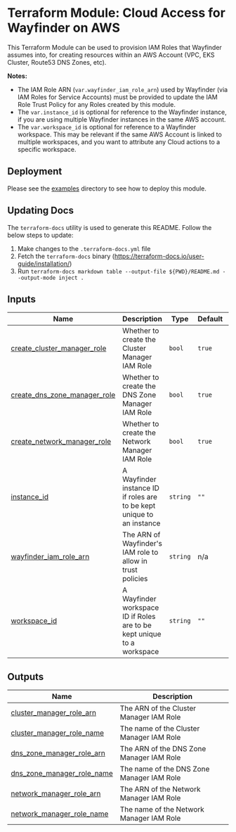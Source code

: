<!-- BEGIN_TF_DOCS -->
# Terraform Module: Cloud Access for Wayfinder on AWS

This Terraform Module can be used to provision IAM Roles that Wayfinder assumes into, for creating resources within an AWS Account (VPC, EKS Cluster, Route53 DNS Zones, etc).

**Notes:**
* The IAM Role ARN (`var.wayfinder_iam_role_arn`) used by Wayfinder (via IAM Roles for Service Accounts) must be provided to update the IAM Role Trust Policy for any Roles created by this module.
* The `var.instance_id` is optional for reference to the Wayfinder instance, if you are using multiple Wayfinder instances in the same AWS account.
* The `var.workspace_id` is optional for reference to a Wayfinder workspace. This may be relevant if the same AWS Account is linked to multiple workspaces, and you want to attribute any Cloud actions to a specific workspace.

## Deployment

Please see the [examples](./examples) directory to see how to deploy this module.

## Updating Docs

The `terraform-docs` utility is used to generate this README. Follow the below steps to update:
1. Make changes to the `.terraform-docs.yml` file
2. Fetch the `terraform-docs` binary (https://terraform-docs.io/user-guide/installation/)
3. Run `terraform-docs markdown table --output-file ${PWD}/README.md --output-mode inject .`

## Inputs

| Name | Description | Type | Default | Required |
|------|-------------|------|---------|:--------:|
| <a name="input_create_cluster_manager_role"></a> [create\_cluster\_manager\_role](#input\_create\_cluster\_manager\_role) | Whether to create the Cluster Manager IAM Role | `bool` | `true` | no |
| <a name="input_create_dns_zone_manager_role"></a> [create\_dns\_zone\_manager\_role](#input\_create\_dns\_zone\_manager\_role) | Whether to create the DNS Zone Manager IAM Role | `bool` | `true` | no |
| <a name="input_create_network_manager_role"></a> [create\_network\_manager\_role](#input\_create\_network\_manager\_role) | Whether to create the Network Manager IAM Role | `bool` | `true` | no |
| <a name="input_instance_id"></a> [instance\_id](#input\_instance\_id) | A Wayfinder instance ID if roles are to be kept unique to an instance | `string` | `""` | no |
| <a name="input_wayfinder_iam_role_arn"></a> [wayfinder\_iam\_role\_arn](#input\_wayfinder\_iam\_role\_arn) | The ARN of Wayfinder's IAM role to allow in trust policies | `string` | n/a | yes |
| <a name="input_workspace_id"></a> [workspace\_id](#input\_workspace\_id) | A Wayfinder workspace ID if Roles are to be kept unique to a workspace | `string` | `""` | no |

## Outputs

| Name | Description |
|------|-------------|
| <a name="output_cluster_manager_role_arn"></a> [cluster\_manager\_role\_arn](#output\_cluster\_manager\_role\_arn) | The ARN of the Cluster Manager IAM Role |
| <a name="output_cluster_manager_role_name"></a> [cluster\_manager\_role\_name](#output\_cluster\_manager\_role\_name) | The name of the Cluster Manager IAM Role |
| <a name="output_dns_zone_manager_role_arn"></a> [dns\_zone\_manager\_role\_arn](#output\_dns\_zone\_manager\_role\_arn) | The ARN of the DNS Zone Manager IAM Role |
| <a name="output_dns_zone_manager_role_name"></a> [dns\_zone\_manager\_role\_name](#output\_dns\_zone\_manager\_role\_name) | The name of the DNS Zone Manager IAM Role |
| <a name="output_network_manager_role_arn"></a> [network\_manager\_role\_arn](#output\_network\_manager\_role\_arn) | The ARN of the Network Manager IAM Role |
| <a name="output_network_manager_role_name"></a> [network\_manager\_role\_name](#output\_network\_manager\_role\_name) | The name of the Network Manager IAM Role |
<!-- END_TF_DOCS -->